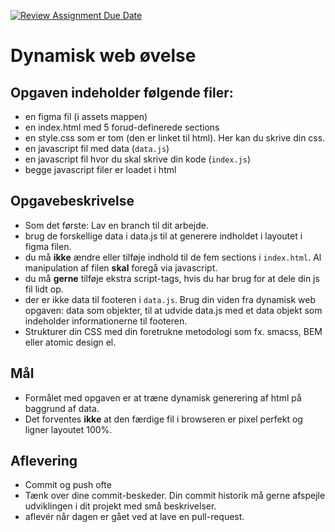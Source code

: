 [![Review Assignment Due Date](https://classroom.github.com/assets/deadline-readme-button-22041afd0340ce965d47ae6ef1cefeee28c7c493a6346c4f15d667ab976d596c.svg)](https://classroom.github.com/a/uJSGs8_U)
# Dynamisk web øvelse

## Opgaven indeholder følgende filer:
- en figma fil (i assets mappen)
- en index.html med 5 forud-definerede sections
- en style.css som er tom (den er linket til html). Her kan du skrive din css.
- en javascript fil med data (`data.js`)
- en javascript fil hvor du skal skrive din kode (`index.js`)
- begge javascript filer er loadet i html


## Opgavebeskrivelse
- Som det første: Lav en branch til dit arbejde.
- brug de forskellige data i data.js til at generere indholdet i layoutet i figma filen.
- du må **ikke** ændre eller tilføje indhold til de fem sections i `index.html`. Al manipulation af filen **skal** foregå via javascript.
- du må **gerne** tilføje ekstra script-tags, hvis du har brug for at dele din js fil lidt op.
- der er ikke data til footeren i `data.js`. Brug din viden fra dynamisk web opgaven: data som objekter, til at udvide data.js med et data objekt som indeholder informationerne til footeren.
- Strukturer din CSS med din foretrukne metodologi som fx. smacss, BEM eller atomic design el.

## Mål
- Formålet med opgaven er at træne dynamisk generering af html på baggrund af data. 
- Det forventes **ikke** at den færdige fil i browseren er pixel perfekt og ligner layoutet 100%. 

## Aflevering
- Commit og push ofte
- Tænk over dine commit-beskeder. Din commit historik må gerne afspejle udviklingen i dit projekt med små beskrivelser. 
- aflevér når dagen er gået ved at lave en pull-request.
